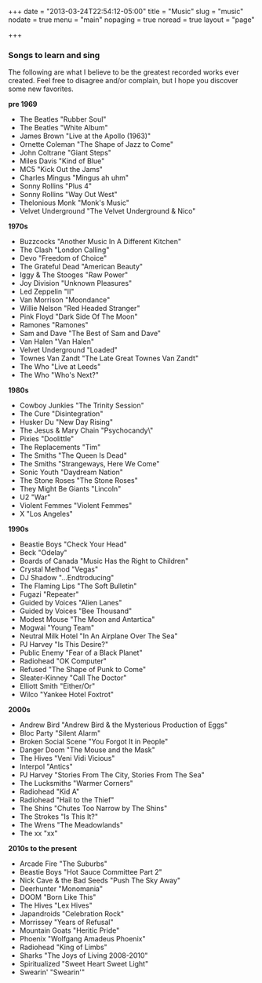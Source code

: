 +++
date = "2013-03-24T22:54:12-05:00"
title = "Music"
slug = "music"
nodate = true
menu = "main"
nopaging = true
noread = true
layout = "page"

+++

<h3>Songs to learn and sing</h3>

The following are what I believe to be the greatest recorded works ever created. Feel free to disagree and/or complain, but I hope you discover some new favorites.

<strong>pre 1969</strong>
<ul>
<li>The Beatles "Rubber Soul"</li>
<li>The Beatles "White Album"</li>
<li>James Brown "Live at the Apollo (1963)"</li>
<li>Ornette Coleman "The Shape of Jazz to Come"</li>
<li>John Coltrane "Giant Steps"</li>
<li>Miles Davis "Kind of Blue"</li>
<li>MC5 "Kick Out the Jams"</li>
<li>Charles Mingus "Mingus ah uhm"</li>
<li>Sonny Rollins "Plus 4"</li>
<li>Sonny Rollins "Way Out West"</li>
<li>Thelonious Monk "Monk's Music"</li>
<li>Velvet Underground "The Velvet Underground &amp; Nico"</li>
</ul>

<strong>1970s</strong>
<ul>
<li>Buzzcocks "Another Music In A Different Kitchen"</li>
<li>The Clash "London Calling"</li>
<li>Devo "Freedom of Choice"</li>
<li>The Grateful Dead "American Beauty"</li>
<li>Iggy &amp; The Stooges "Raw Power"</li>
<li>Joy Division "Unknown Pleasures"</li>
<li>Led Zeppelin "II"</li>
<li>Van Morrison "Moondance"</li>
<li>Willie Nelson "Red Headed Stranger"</li>
<li>Pink Floyd "Dark Side Of The Moon"</li>
<li>Ramones "Ramones"</li>
<li>Sam and Dave "The Best of Sam and Dave"</li>
<li>Van Halen "Van Halen"</li>
<li>Velvet Underground "Loaded"</li>
<li>Townes Van Zandt "The Late Great Townes Van Zandt"</li>
<li>The Who "Live at Leeds"</li>
<li>The Who "Who's Next?"</li>
</ul>

<strong>1980s</strong>
<ul>
<li>Cowboy Junkies "The Trinity Session"</li>
<li>The Cure "Disintegration"</li>
<li>Husker Du "New Day Rising"</li>
<li>The Jesus &amp; Mary Chain "Psychocandy\"</li>
<li>Pixies "Doolittle"</li>
<li>The Replacements "Tim"</li>
<li>The Smiths "The Queen Is Dead"</li>
<li>The Smiths "Strangeways, Here We Come"</li>
<li>Sonic Youth "Daydream Nation"</li>
<li>The Stone Roses "The Stone Roses"</li>
<li>They Might Be Giants "Lincoln"</li>
<li>U2 "War"</li>
<li>Violent Femmes "Violent Femmes"</li>
<li>X "Los Angeles"</li>
</ul>

<strong>1990s</strong>
<ul>
<li>Beastie Boys "Check Your Head"</li>
<li>Beck "Odelay"</li>
<li>Boards of Canada "Music Has the Right to Children"</li>
<li>Crystal Method "Vegas"</li>
<li>DJ Shadow "...Endtroducing"</li>
<li>The Flaming Lips "The Soft Bulletin"</li>
<li>Fugazi "Repeater"</li>
<li>Guided by Voices "Alien Lanes"</li>
<li>Guided by Voices "Bee Thousand"</li>
<li>Modest Mouse "The Moon and Antartica"</li>
<li>Mogwai "Young Team"</li>
<li>Neutral Milk Hotel "In An Airplane Over The Sea"</li>
<li>PJ Harvey "Is This Desire?"</li>
<li>Public Enemy "Fear of a Black Planet"</li>
<li>Radiohead "OK Computer"</li>
<li>Refused "The Shape of Punk to Come"</li>
<li>Sleater-Kinney "Call The Doctor"</li>
<li>Elliott Smith "Either/Or"</li>
<li>Wilco "Yankee Hotel Foxtrot"</li>
</ul>

<strong>2000s</strong>
<ul>
<li>Andrew Bird "Andrew Bird &amp; the Mysterious Production of Eggs"</li>
<li>Bloc Party "Silent Alarm"</li>
<li>Broken Social Scene "You Forgot It in People"</li>
<li>Danger Doom "The Mouse and the Mask"</li>
<li>The Hives "Veni Vidi Vicious"</li>
<li>Interpol "Antics"</li>
<li>PJ Harvey "Stories From The City, Stories From The Sea"</li>
<li>The Lucksmiths "Warmer Corners"</li>
<li>Radiohead "Kid A"</li>
<li>Radiohead "Hail to the Thief"</li>
<li>The Shins "Chutes Too Narrow by The Shins"</li>
<li>The Strokes "Is This It?"</li>
<li>The Wrens "The Meadowlands"</li>
<li>The xx "xx"</li>
</ul>

<strong>2010s to the present</strong>
<ul>
<li>Arcade Fire "The Suburbs"</li>
<li>Beastie Boys "Hot Sauce Committee Part 2"</li>
<li>Nick Cave & the Bad Seeds "Push The Sky Away"</li>
<li>Deerhunter "Monomania"</li>
<li>DOOM "Born Like This"</li>
<li>The Hives "Lex Hives"</li>
<li>Japandroids "Celebration Rock"</li>
<li>Morrissey "Years of Refusal"</li>
<li>Mountain Goats "Heritic Pride"</li>
<li>Phoenix "Wolfgang Amadeus Phoenix"</li>
<li>Radiohead "King of Limbs"</li>
<li>Sharks "The Joys of Living 2008-2010"</li>
<li>Spiritualized "Sweet Heart Sweet Light"</li>
<li>Swearin' "Swearin'"</li>
</ul>
